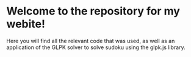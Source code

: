 # Welcome to the repository for my webite! 

Here you will find all the relevant code that was used, as well as an application of the GLPK solver to solve sudoku using the glpk.js library.
